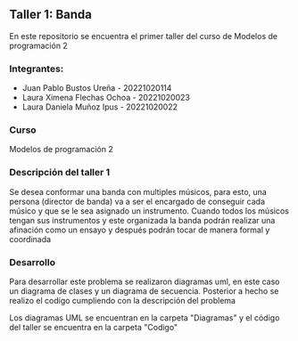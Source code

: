 ## Taller 1: Banda 
En este repositorio se encuentra el primer taller del curso de Modelos de programación 2

### Integrantes:
- Juan Pablo Bustos Ureña - 20221020114
- Laura Ximena Flechas Ochoa - 20221020023
- Laura Daniela Muñoz Ipus - 20221020022

### Curso 
Modelos de programación 2 

### Descripción del taller 1
Se desea conformar una banda con multiples músicos, para esto, una persona (director de banda) va a ser el encargado de conseguir cada músico y que se le sea asignado un instrumento. Cuando todos los músicos tengan sus instrumentos y este organizada la banda podrán realizar una afinación como un ensayo y después podrán tocar de manera formal y coordinada 

### Desarrollo
Para desarrollar este problema se realizaron diagramas uml, en este caso un diagrama de clases y un diagrama de secuencia. Posterior a hecho se realizo el codigo cumpliendo con la descripción del problema 

Los diagramas UML se encuentran en la carpeta "Diagramas" y el código del taller se encuentra en la carpeta "Codigo"


